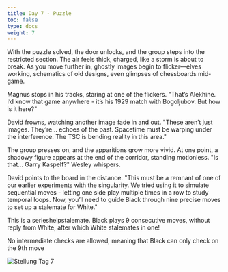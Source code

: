 ```yaml
---
title: Day 7 - Puzzle
toc: false
type: docs
weight: 7
---
```



With the puzzle solved, the door unlocks, and the group steps into the restricted section. The air feels thick, charged, like a storm is about to break. As you move further in, ghostly images begin to flicker—elves working, schematics of old designs, even glimpses of chessboards mid-game.

Magnus stops in his tracks, staring at one of the flickers. "That’s Alekhine. I’d know that game anywhere - it’s his 1929 match with Bogoljubov. But how is it here?"

David frowns, watching another image fade in and out. "These aren’t just images. They’re... echoes of the past. Spacetime must be warping under the interference. The TSC is bending reality in this area."

The group presses on, and the apparitions grow more vivid. At one point, a shadowy figure appears at the end of the corridor, standing motionless. "Is that... Garry Kaspelf?" Wesley whispers.

David points to the board in the distance. "This must be a remnant of one of our earlier experiments with the singularity. We tried using it to simulate sequential moves - letting one side play multiple times in a row to study temporal loops. Now, you’ll need to guide Black through nine precise moves to set up a stalemate for White."

This is a serieshelpstalemate. Black plays 9 consecutive moves, without reply from White, after which White stalemates in one!

No intermediate checks are allowed, meaning that Black can only check on the 9th move



 ![Stellung Tag 7](/day7.jpg "8/1p2k2P/5NK1/8/8/8/8/8 w - - 0 1")
